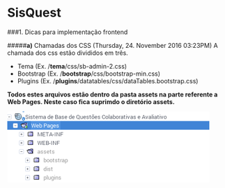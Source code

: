 # SisQuest


###1. Dicas para implementação frontend

#####**a)** Chamadas dos CSS (Thursday, 24. November 2016 03:23PM)
A chamada dos css estão divididos em três.

- Tema (Ex. /**tema**/css/sb-admin-2.css)
- Bootstrap (Ex. /**bootstrap**/css/bootstrap-min.css)
- Plugins (Ex. /**plugins**/datatables/css/dataTables.bootstrap.css) 

**Todos estes  arquivos estão dentro da pasta assets na parte referente a Web Pages. Neste caso fica suprimdo o diretório assets.**

![Diretorios no Projeto](./imgReadMe/dir.png  "Dir")